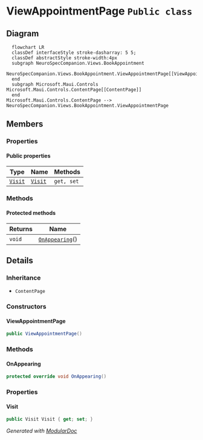 # ViewAppointmentPage `Public class`

## Diagram
```mermaid
  flowchart LR
  classDef interfaceStyle stroke-dasharray: 5 5;
  classDef abstractStyle stroke-width:4px
  subgraph NeuroSpecCompanion.Views.BookAppointment
  NeuroSpecCompanion.Views.BookAppointment.ViewAppointmentPage[[ViewAppointmentPage]]
  end
  subgraph Microsoft.Maui.Controls
Microsoft.Maui.Controls.ContentPage[[ContentPage]]
  end
Microsoft.Maui.Controls.ContentPage --> NeuroSpecCompanion.Views.BookAppointment.ViewAppointmentPage
```

## Members
### Properties
#### Public  properties
| Type | Name | Methods |
| --- | --- | --- |
| [`Visit`](./neurospecsharedmodelsdto-Visit) | [`Visit`](#visit) | `get, set` |

### Methods
#### Protected  methods
| Returns | Name |
| --- | --- |
| `void` | [`OnAppearing`](#onappearing)() |

## Details
### Inheritance
 - `ContentPage`

### Constructors
#### ViewAppointmentPage
```csharp
public ViewAppointmentPage()
```

### Methods
#### OnAppearing
```csharp
protected override void OnAppearing()
```

### Properties
#### Visit
```csharp
public Visit Visit { get; set; }
```

*Generated with* [*ModularDoc*](https://github.com/hailstorm75/ModularDoc)
